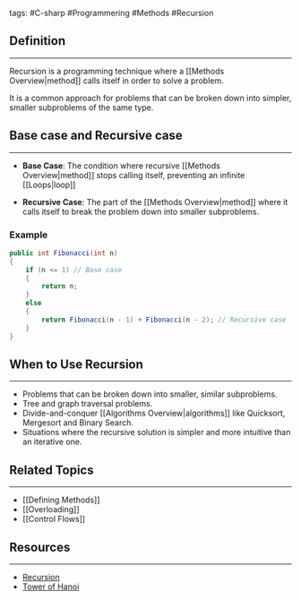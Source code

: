tags: #C-sharp #Programmering #Methods #Recursion

## Definition 
---
Recursion is a programming technique where a [[Methods Overview|method]] calls itself in order to solve a problem. 

It is a common approach for problems that can be broken down into simpler, smaller subproblems of the same type.
## Base case and Recursive case
---
- **Base Case**: The condition where recursive [[Methods Overview|method]] stops calling itself, preventing an infinite [[Loops|loop]]

- **Recursive Case**: The part of the [[Methods Overview|method]] where it calls itself to break the problem down into smaller subproblems.
### Example
```csharp
public int Fibonacci(int n)
{
    if (n <= 1) // Base case
    {
        return n;
    }
    else
    {
        return Fibonacci(n - 1) + Fibonacci(n - 2); // Recursive case
    }
}
```

## When to Use Recursion
---
- Problems that can be broken down into smaller, similar subproblems.
- Tree and graph traversal problems.
- Divide-and-conquer [[Algorithms Overview|algorithms]] like Quicksort, Mergesort and Binary Search.
- Situations where the recursive solution is simpler and more intuitive than an iterative one.


## Related Topics
---
- [[Defining Methods]]
- [[Overloading]]
- [[Control Flows]]

## Resources
---
- [Recursion](https://www.geeksforgeeks.org/recursion-in-c-sharp/)
- [Tower of Hanoi](https://www.geeksforgeeks.org/c-program-for-tower-of-hanoi/?ref=lbp)